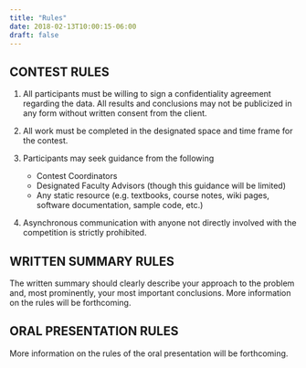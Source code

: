 ```yaml
---
title: "Rules"
date: 2018-02-13T10:00:15-06:00
draft: false
---
```


## CONTEST RULES

1. All participants must be willing to sign a confidentiality agreement regarding the data. All results and conclusions may not be publicized in any form without written consent from the client.

2. All work must be completed in the designated space and time frame for the contest.
3. Participants may seek guidance from the following 
    - Contest Coordinators 
    - Designated Faculty Advisors (though this guidance will be limited)
    - Any static resource (e.g. textbooks, course notes, wiki pages, software documentation, sample code, etc.)
4. Asynchronous communication with anyone not directly involved with the competition is strictly prohibited.

## WRITTEN SUMMARY RULES

The written summary should clearly describe your approach to the problem and, most prominently, your most important conclusions. More information on the rules will be forthcoming.

## ORAL PRESENTATION RULES

More information on the rules of the oral presentation will be forthcoming.

